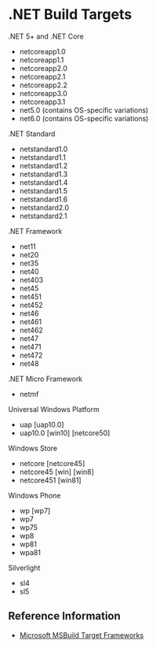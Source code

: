 # .NET Build Targets

.NET 5+ and .NET Core
* netcoreapp1.0
* netcoreapp1.1
* netcoreapp2.0
* netcoreapp2.1
* netcoreapp2.2
* netcoreapp3.0
* netcoreapp3.1
* net5.0 (contains OS-specific variations)
* net6.0 (contains OS-specific variations)

.NET Standard
* netstandard1.0
* netstandard1.1
* netstandard1.2
* netstandard1.3
* netstandard1.4
* netstandard1.5
* netstandard1.6
* netstandard2.0
* netstandard2.1

.NET Framework
* net11
* net20
* net35
* net40
* net403
* net45
* net451
* net452
* net46
* net461
* net462
* net47
* net471
* net472
* net48

.NET Micro Framework
* netmf

Universal Windows Platform
* uap [uap10.0]
* uap10.0 [win10] [netcore50]

Windows Store
* netcore [netcore45]
* netcore45 [win] [win8]
* netcore451 [win81]

Windows Phone
* wp [wp7]
* wp7
* wp75
* wp8
* wp81
* wpa81

Silverlight
* sl4
* sl5

## Reference Information

* [Microsoft MSBuild Target Frameworks](https://docs.microsoft.com/en-us/dotnet/standard/frameworks#how-to-specify-target-frameworks)